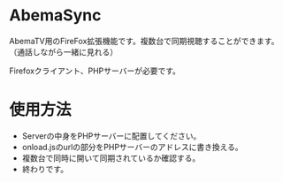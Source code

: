 # AbemaSync
AbemaTV用のFireFox拡張機能です。複数台で同期視聴することができます。（通話しながら一緒に見れる）

Firefoxクライアント、PHPサーバーが必要です。

# 使用方法
- Serverの中身をPHPサーバーに配置してください。
- onload.jsのurlの部分をPHPサーバーのアドレスに書き換える。
- 複数台で同時に開いて同期されているか確認する。
- 終わりです。
